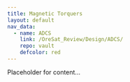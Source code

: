 ```yaml
---
title: Magnetic Torquers
layout: default
nav_data:
  - name: ADCS
    link: /OreSat_Review/Design/ADCS/
    repo: vault
    defcolor: red
---
```



Placeholder for content...
